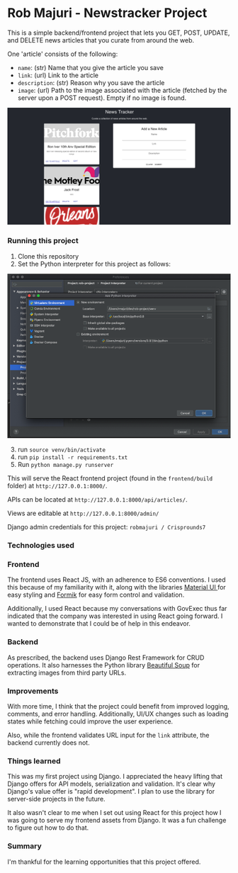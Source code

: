 # Rob Majuri - Newstracker Project

This is a simple backend/frontend project that lets you GET, POST, UPDATE, and DELETE news articles that you curate from around the web.

One 'article' consists of the following:

* `name`: (str) Name that you give the article you save
* `link`: (url) Link to the article
* `description`: (str) Reason why you save the article
* `image`: (url) Path to the image associated with the article (fetched by the server upon a POST request). Empty if no image is found.

![FE screenshot](./fe.png)


### Running this project
1. Clone this repository
2. Set the Python interpreter for this project as follows:

![Example for setting this project's interpreter](./example.png)

3. run `source venv/bin/activate`
4. run `pip install -r requirements.txt`
5. Run `python manage.py runserver`

This will serve the React frontend project (found in the `frontend/build` folder) at `http://127.0.0.1:8000/`.

APIs can be located at `http://127.0.0.1:8000/api/articles/`.

Views are editable at `http://127.0.0.1:8000/admin/`

Django admin credentials for this project: `robmajuri / Crisprounds7`

### Technologies used

### Frontend
The frontend uses React JS, with an adherence to ES6 conventions. I used this because of my familiarity with it, along with the libraries [Material UI ](https://material-ui.com/) for easy styling and [Formik](https://formik.org/) for easy form control and validation.

Additionally, I used React because my conversations with GovExec thus far indicated that the company was interested in using React going forward. I wanted to demonstrate that I could be of help in this endeavor.
 
### Backend

As prescribed, the backend uses Django Rest Framework for CRUD operations. It also harnesses the Python library [Beautiful Soup](https://www.crummy.com/software/BeautifulSoup/bs4/doc/) for extracting images from third party URLs.

### Improvements

With more time, I think that the project could benefit from improved logging, comments, and error handling. Additionally, UI/UX changes such as loading states while fetching could improve the user experience.

Also, while the frontend validates URL input for the `link` attribute, the backend currently does not.

### Things learned

This was my first project using Django. I appreciated the heavy lifting that Django offers for API models, serialization and validation. It's clear why Django's value offer is "rapid development". I plan to use the library for server-side projects in the future.

It also wasn't clear to me when I set out using React for this project how I was going to serve my frontend assets from Django. It was a fun challenge to figure out how to do that.

### Summary
I'm thankful for the learning opportunities that this project offered. 
